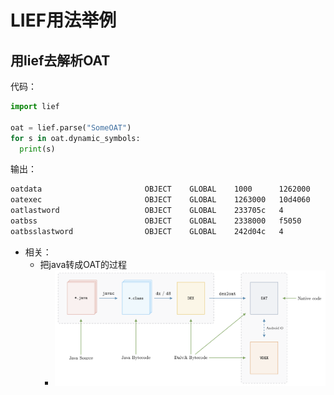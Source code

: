 # LIEF用法举例

## 用lief去解析OAT

代码：

```py
import lief

oat = lief.parse("SomeOAT")
for s in oat.dynamic_symbols:
  print(s)
```

输出：

```bash
oatdata                       OBJECT    GLOBAL    1000      1262000
oatexec                       OBJECT    GLOBAL    1263000   10d4060
oatlastword                   OBJECT    GLOBAL    233705c   4
oatbss                        OBJECT    GLOBAL    2338000   f5050
oatbsslastword                OBJECT    GLOBAL    242d04c   4
```

* 相关：
  * 把java转成OAT的过程
    * ![android_java_to_oat](../../../assets/img/android_java_to_oat.png)

